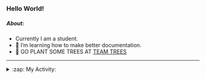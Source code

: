 ### Hello World!

##### About:
- Currently I am a student.
- 🌱 I’m learning how to make better documentation.
- 🌱 GO PLANT SOME TREES AT [TEAM TREES](https://teamtrees.org/)

---
<details>
  <summary>:zap: My Activity:</summary>
  
<!--START_SECTION:waka-->
![Code Time](http://img.shields.io/badge/Code%20Time-1%2C087%20hrs%2037%20mins-blue)

**I'm a Night 🦉** 

```text
🌞 Morning                1355 commits        ██░░░░░░░░░░░░░░░░░░░░░░░   09.38 % 
🌆 Daytime                4871 commits        ████████░░░░░░░░░░░░░░░░░   33.71 % 
🌃 Evening                4272 commits        ███████░░░░░░░░░░░░░░░░░░   29.56 % 
🌙 Night                  3952 commits        ███████░░░░░░░░░░░░░░░░░░   27.35 % 
```
📅 **I'm Most Productive on Wednesday** 

```text
Monday                   2200 commits        ████░░░░░░░░░░░░░░░░░░░░░   15.22 % 
Tuesday                  1787 commits        ███░░░░░░░░░░░░░░░░░░░░░░   12.37 % 
Wednesday                3266 commits        ██████░░░░░░░░░░░░░░░░░░░   22.60 % 
Thursday                 1909 commits        ███░░░░░░░░░░░░░░░░░░░░░░   13.21 % 
Friday                   1433 commits        ██░░░░░░░░░░░░░░░░░░░░░░░   09.92 % 
Saturday                 1320 commits        ██░░░░░░░░░░░░░░░░░░░░░░░   09.13 % 
Sunday                   2535 commits        ████░░░░░░░░░░░░░░░░░░░░░   17.54 % 
```


📊 **This Week I Spent My Time On** 

```text
🔥 Editors: 
VS Code                  7 hrs 5 mins        █████████████████████████   100.00 % 

🐱‍💻 Projects: 
CSF22                    3 hrs 54 mins       ██████████████░░░░░░░░░░░   55.10 % 
quizeco                  1 hr 45 mins        ██████░░░░░░░░░░░░░░░░░░░   24.75 % 
technocean-frontend      1 hr 11 mins        ████░░░░░░░░░░░░░░░░░░░░░   16.77 % 
praise                   12 mins             █░░░░░░░░░░░░░░░░░░░░░░░░   03.05 % 
gdsc-next-weather-app    0 secs              ░░░░░░░░░░░░░░░░░░░░░░░░░   00.22 % 
```


 Last Updated on 06/04/2023 01:35:02 UTC
<!--END_SECTION:waka-->
</details>
